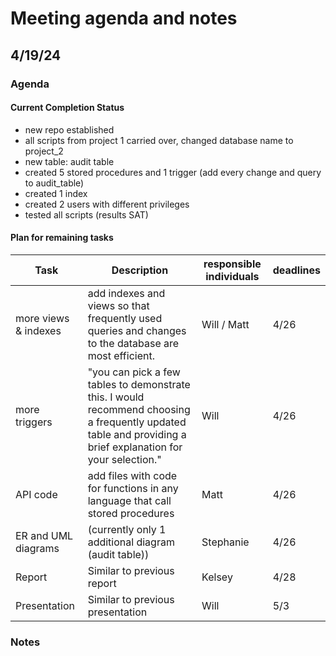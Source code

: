 # Meeting agenda and notes

## 4/19/24

### Agenda

#### Current Completion Status

- new repo established
- all scripts from project 1 carried over, changed database name to project_2
- new table: audit table
- created 5 stored procedures and 1 trigger (add every change and query to audit_table)
- created 1 index
- created 2 users with different privileges
- tested all scripts (results SAT)

#### Plan for remaining tasks

| Task                 | Description                                                                                                                                                  | responsible individuals | deadlines |
|----------------------|--------------------------------------------------------------------------------------------------------------------------------------------------------------|-------------------------|-----------| 
| more views & indexes | add indexes and views so that frequently used queries and changes to the database are most efficient.                                                        | Will / Matt             | 4/26      |
| more triggers        | "you can pick a few tables to demonstrate this. I would recommend choosing a frequently updated table and providing a brief explanation for your selection." | Will                    | 4/26      |
| API code             | add files with code for functions in any language that call stored procedures                                                                                | Matt                    | 4/26      |
| ER and UML diagrams  | (currently only 1 additional diagram (audit table))                                                                                                          | Stephanie               | 4/26      |
| Report               | Similar to previous report                                                                                                                                   | Kelsey                  | 4/28      |
| Presentation         | Similar to previous presentation                                                                                                                             | Will                    | 5/3       |


### Notes